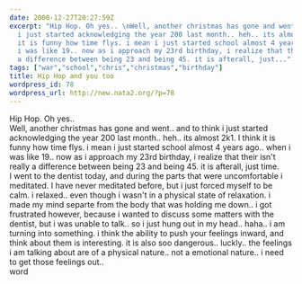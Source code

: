 ```yaml
---
date: 2000-12-27T20:27:59Z
excerpt: "Hip Hop. Oh yes.. \nWell, another christmas has gone and went.. and to think
  i just started acknowledging the year 200 last month.. heh.. its almost 2k1. I think
  it is funny how time flys. i mean i just started school almost 4 years ago.. when
  i was like 19.. now as i approach my 23rd birthday, i realize that their isn't really
  a difference between being 23 and being 45. it is afterall, just..."
tags: ["war","school","chris","christmas","birthday"]
title: Hip Hop and you too
wordpress_id: 78
wordpress_url: http://new.nata2.org/?p=78
---
```


Hip Hop. Oh yes.. <br>
Well, another christmas has gone and went.. and to think i just started acknowledging the year 200 last month.. heh.. its almost 2k1. I think it is funny how time flys. i mean i just started school almost 4 years ago.. when i was like 19.. now as i approach my 23rd birthday, i realize that their isn't really a difference between being 23 and being 45. it is afterall, just time. <br>
I went to the dentist today, and during the parts that were uncomfortable i meditated. I have never meditated before, but i just forced myself to be calm. i relaxed.. even though i wasn't in a physical state of relaxation. i made my mind separte from the body that was holding me down.. i got frustrated however, because i wanted to discuss some matters with the dentist, but i was unable to talk.. so i just hung out in my head.. haha.. i am turning into something. i think the ability to push your feelings inward, and think about them is interesting. it is also soo dangerous.. luckly.. the feelings i am talking about are of a physical nature.. not a emotional nature.. i need to get those feelings out..<br>
word
